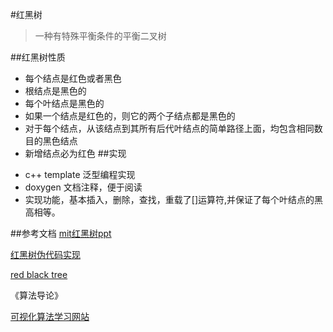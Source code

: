 #红黑树
>一种有特殊平衡条件的平衡二叉树

##红黑树性质
 * 每个结点是红色或者黑色
 * 根结点是黑色的
 * 每个叶结点是黑色的
 * 如果一个结点是红色的，则它的两个子结点都是黑色的
 * 对于每个结点，从该结点到其所有后代叶结点的简单路径上面，均包含相同数目的黑色结点
 * 新增结点必为红色
##实现
+ c++ template 泛型编程实现
+ doxygen 文档注释，便于阅读
+ 实现功能，基本插入，删除，查找，重载了[]运算符,并保证了每个叶结点的黑高相等。

##参考文档
[mit红黑树ppt](https://ocw.mit.edu/courses/electrical-engineering-and-computer-science/6-046j-introduction-to-algorithms-sma-5503-fall-2005/video-lectures/lecture-10-red-black-trees-rotations-insertions-deletions/lec10.pdf)

[红黑树伪代码实现](https://www.cs.auckland.ac.nz/software/AlgAnim/red_black.html)

[red black tree](http://www.stolerman.net/studies/cs521/red_black_trees.pdf)

《算法导论》

[可视化算法学习网站](https://www.cs.usfca.edu/~galles/visualization/RedBlack.html)


